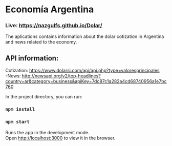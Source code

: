 # Economía Argentina

### Live: https://nazgulfs.github.io/Dolar/

The aplications contains information about the dolar cotization in Argentina and news related to the economy.

## API information:
Cotization: https://www.dolarsi.com/api/api.php?type=valoresprincipales <br />
-News: http://newsapi.org/v2/top-headlines?country=ar&category=business&apiKey=7dc87c1a282a4cd68740956a1e7bc760


In the project directory, you can run:
### `npm install`

### `npm start`

Runs the app in the development mode.<br />
Open [http://localhost:3000](http://localhost:3000) to view it in the browser.
